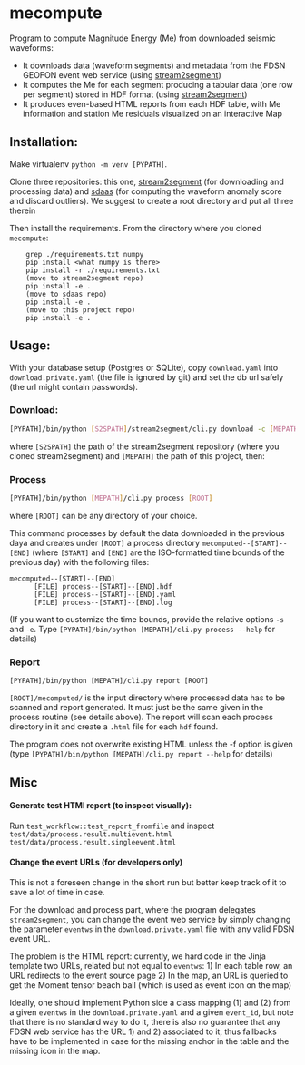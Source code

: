 # mecompute

Program to compute Magnitude Energy (Me) from downloaded seismic waveforms:

- It downloads data (waveform segments) and metadata from the FDSN GEOFON event 
  web service (using [stream2segment](https://github.com/rizac/stream2segment))
- It computes the Me for each segment producing a tabular data (one row per segment)
  stored in HDF format (using [stream2segment](https://github.com/rizac/stream2segment))
- It produces even-based HTML reports from each HDF table, with Me information 
  and station Me residuals visualized on an interactive Map



## Installation:
Make virtualenv `python -m venv [PYPATH]`. 

Clone three repositories:
this one, [stream2segment](https://github.com/rizac/stream2segment)
(for downloading and processing data) and [sdaas](https://github.com/rizac/sdaas) (for computing the waveform anomaly score and
discard outliers).
We suggest to create a root directory and put all three therein

Then install the requirements. From the directory where you cloned `mecompute`:

```
    grep ./requirements.txt numpy
    pip install <what numpy is there>
    pip install -r ./requirements.txt
    (move to stream2segment repo)
    pip install -e .
    (move to sdaas repo)
    pip install -e .
    (move to this project repo)
    pip install -e .
```

## Usage:

With your database setup (Postgres or SQLite), copy `download.yaml` into `download.private.yaml`
(the file is ignored by git) and set the db url safely (the url might contain passwords). 

### Download:


```bash
[PYPATH]/bin/python [S2SPATH]/stream2segment/cli.py download -c [MEPATH]/s2s_config/download.private.yaml
```

where `[S2SPATH]` the path of the stream2segment repository (where you cloned stream2segment)
and `[MEPATH]` the path of this project, then:

### Process

```bash
[PYPATH]/bin/python [MEPATH]/cli.py process [ROOT]
```

where `[ROOT]` can be any directory of your choice.

This command processes by default the data downloaded in the previous
daya and creates under `[ROOT]` 
a process directory `mecomputed--[START]--[END]` (where `[START]` 
and `[END]` are the ISO-formatted time bounds of the previous day) with the 
following files:

```
mecomputed--[START]--[END]
      [FILE] process--[START]--[END].hdf
      [FILE] process--[START]--[END].yaml
      [FILE] process--[START]--[END].log
```

(If you want to customize the time bounds, provide the relative options
`-s` and `-e`. Type
`[PYPATH]/bin/python [MEPATH]/cli.py process --help` for details)


### Report

```
[PYPATH]/bin/python [MEPATH]/cli.py report [ROOT]
```

`[ROOT]/mecomputed/` is the input directory where processed data 
has to be scanned and report generated. It must just be the same
given in the process routine (see details above). The report will 
scan each process directory in it and create a `.html` file for 
each `hdf` found.

The program does not overwrite existing HTML unless the -f option
is given (type 
`[PYPATH]/bin/python [MEPATH]/cli.py report --help` for details)


## Misc


#### Generate test HTMl report (to inspect visually):

Run `test_workflow::test_report_fromfile` and inspect
`test/data/process.result.multievent.html`  `test/data/process.result.singleevent.html`


#### Change the event URLs (for developers only)
This is not a foreseen change in the short run but better keep track of it to save a lot
of time in case.

For the download and process part, where the program delegates `stream2segment`,
you can change the event web service by simply changing the parameter `eventws` in the
`download.private.yaml` file with any valid FDSN event URL.

The problem is the HTML report: currently, we hard code in the Jinja template
two URLs, related but not equal to `eventws`:
    1) In each table row, an URL redirects to the event source page
    2) In the map, an URL is queried to get the Moment tensor beach ball (which
       is used as event icon on the map)

Ideally, one should implement Python side a class mapping (1) and (2) from a given `eventws`
in the `download.private.yaml` and a given `event_id`, but note that 
there is no standard way to do it, there is also no guarantee that any FDSN web service
has the URL 1) and 2) associated to it, thus fallbacks have to be implemented in case
for the missing anchor in the table and the missing icon in the map.


